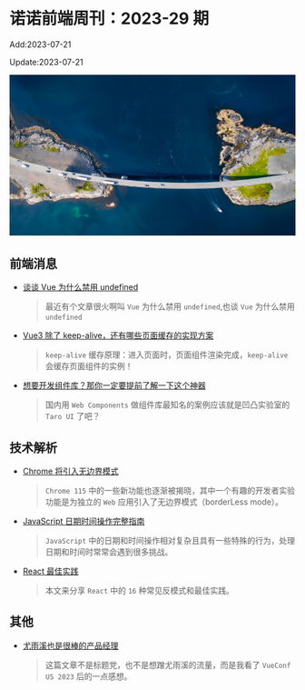 <!--
 * @Description: weekly-29
 * @Author: zoeblow
 * @Email: zoeblow@gmail.com
 * @Date: 2023-01-01 20:20:35
 * @LastEditors: wangfuyuan
 * @LastEditTime: 2023-07-21 10:03:10
 * @FilePath: \nuofe-weekly1\2023\weekly-29.md
 -->

# 诺诺前端周刊：2023-29 期

Add:2023-07-21

Update:2023-07-21

![202329](../images/2023/202329.jpg)

## 前端消息

- [谈谈 Vue 为什么禁用 undefined](https://juejin.cn/post/7241406861143212087)

  > 最近有个文章很火啊叫 `Vue` 为什么禁用 `undefined`,也谈 `Vue` 为什么禁用 `undefined`

- [Vue3 除了 keep-alive，还有哪些页面缓存的实现方案](https://juejin.cn/post/7153140300817367054)

  > `keep-alive` 缓存原理：进入页面时，页面组件渲染完成，`keep-alive` 会缓存页面组件的实例！

- [想要开发组件库？那你一定要提前了解一下这个神器](https://mp.weixin.qq.com/s/A5-BtSD_5pcuasKawxz7NQ)

  > 国内用 `Web Components` 做组件库最知名的案例应该就是凹凸实验室的 `Taro UI` 了吧？

## 技术解析

- [Chrome 将引入无边界模式](https://mp.weixin.qq.com/s/6gLgFMM7WNaPRa_EPsTj3A)

  > `Chrome 115` 中的一些新功能也逐渐被揭晓，其中一个有趣的开发者实验功能是为独立的 `Web` 应用引入了无边界模式（borderLess mode）。

- [JavaScript 日期时间操作完整指南](https://mp.weixin.qq.com/s/4c7Wp3I_pe4tvBu-ULgOLA)

  > `JavaScript` 中的日期和时间操作相对复杂且具有一些特殊的行为，处理日期和时间时常常会遇到很多挑战。

- [React 最佳实践](https://mp.weixin.qq.com/s/KC4JGO7Gh8oXQ14V7C3dGQ)

  > 本文来分享 `React` 中的 `16` 种常见反模式和最佳实践。

## 其他

- [尤雨溪也是很棒的产品经理](https://mp.weixin.qq.com/s/yNOTCG7WcxtMg4XQoUA6Mg)

  > 这篇文章不是标题党，也不是想蹭尤雨溪的流量，而是我看了 `VueConf US 2023` 后的一点感想。
